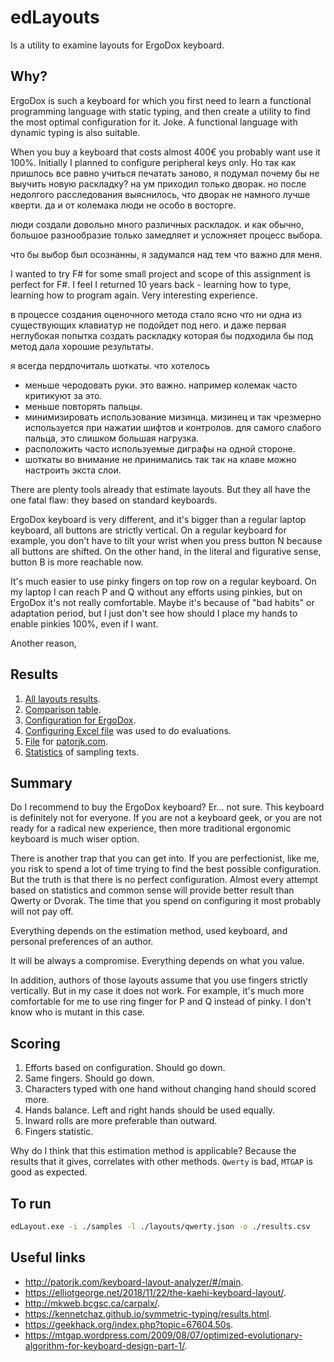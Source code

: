 # edLayouts

Is a utility to examine layouts for ErgoDox keyboard.

## Why?

ErgoDox is such a keyboard for which you first need to learn a functional programming language with static typing, and then create a utility to find the most optimal configuration for it.
Joke.
A functional language with dynamic typing is also suitable.

When you buy a keyboard that costs almost 400€ you probably want use it 100%.
Initially I planned to configure peripheral keys only. Но так как пришлось все равно учиться печатать заново, я подумал почему бы не выучить новую раскладку? на ум приходил только дворак.
но после недолгого расследования выяснилось, что дворак не намного лучше кверти. да и от колемака люди не особо в восторге.

люди создали довольно много различных раскладок. и как обычно, большое разнообразие только замедляет и усложняет процесс выбора.

что бы выбор был осознанны, я задумался над тем что важно для меня.

I wanted to try F# for some small project and scope of this assignment is perfect for F#.
I feel I returned 10 years back - learning how to type, learning how to program again. Very interesting experience.

в процессе создания оценочного метода стало ясно что ни одна из существующих клавиатур не подойдет под него.
и даже первая неглубокая попытка создать раскладку которая бы подходила бы под метод дала хорошие результаты.

я всегда пердпочиталь шоткаты.
что хотелось
- меньше черодовать руки. это важно. например колемак часто критикуют за это.
- меньше повторять пальцы.
- минимизировать использование мизинца. мизинец и так чрезмерно используется при нажатии шифтов и контролов. для самого слабого пальца, это слишком большая нагрузка.
- расположить часто используемые диграфы на одной стороне.
- шоткаты во внимание не принимались так так на клаве можно настроить экста слои.



There are plenty tools already that estimate layouts.
But they all have the one fatal flaw: they based on standard keyboards.

ErgoDox keyboard is very different, and it's bigger than a regular laptop keyboard, all buttons are strictly vertical.
On a regular keyboard for example, you don't have to tilt your wrist when you press button N because all buttons are shifted.
On the other hand, in the literal and figurative sense, button B is more reachable now.

It's much easier to use pinky fingers on top row on a regular keyboard.
On my laptop I can reach P and Q without any efforts using pinkies, but on ErgoDox it's not really comfortable.
Maybe it's because of "bad habits" or adaptation period, but I just don't see how should I place my hands to enable pinkies 100%, even if I want.


Another reason, 

## Results

1. [All layouts results](docs/layouts.md).
2. [Comparison table](docs/results.xlsx).
3. [Configuration for ErgoDox](https://configure.ergodox-ez.com/ergodox-ez/layouts/EWljA/latest/0).
4. [Configuring Excel file](docs/layouts.xlsx) was used to do evaluations.
5. [File](docs/patorjk.json) for [patorjk.com](http://patorjk.com/keyboard-layout-analyzer/#/main).
6. [Statistics](docs/statictics.md) of sampling texts.

## Summary

Do I recommend to buy the ErgoDox keyboard? Er... not sure. This keyboard is definitely not for everyone.
If you are not a keyboard geek, or you are not ready for a radical new experience, then more traditional ergonomic keyboard is much wiser option.

There is another trap that you can get into. If you are perfectionist, like me, you risk to spend a lot of time trying to find the best possible configuration.
But the truth is that there is no perfect configuration. Almost every attempt based on statistics and common sense will provide better result than Qwerty or Dvorak.
The time that you spend on configuring it most probably will not pay off.

Everything depends on the estimation method, used keyboard, and personal preferences of an author.

It will be always a compromise. Everything depends on what you value.

In addition, authors of those layouts assume that you use fingers strictly vertically.
But in my case it does not work.
For example, it's much more comfortable for me to use ring finger for P and Q instead of pinky.
I don't know who is mutant in this case.

## Scoring

1. Efforts based on configuration. Should go down.
1. Same fingers. Should go down.
1. Characters typed with one hand without changing hand should scored more.
1. Hands balance. Left and right hands should be used equally.
1. Inward rolls are more preferable than outward.
1. Fingers statistic.

Why do I think that this estimation method is applicable? Because the results that it gives, correlates with other methods. `Qwerty` is bad, `MTGAP` is good as expected.

## To run

``` sh
edLayout.exe -i ./samples -l ./layouts/qwerty.json -o ./results.csv
```

## Useful links

- <http://patorjk.com/keyboard-layout-analyzer/#/main>.
- <https://elliotgeorge.net/2018/11/22/the-kaehi-keyboard-layout/>.
- <http://mkweb.bcgsc.ca/carpalx/>.
- <https://kennetchaz.github.io/symmetric-typing/results.html>.
- <https://geekhack.org/index.php?topic=67604.50s>.
- <https://mtgap.wordpress.com/2009/08/07/optimized-evolutionary-algorithm-for-keyboard-design-part-1/>.
